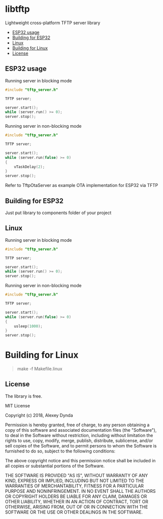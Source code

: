 # libtftp
Lightweight cross-platform TFTP server library

[tocstart]: # (toc start)

  * [ESP32 usage](#esp32-usage)
  * [Building for ESP32](#building-for-esp32)
  * [Linux](#linux)
  * [Building for Linux](#building-for-linux)
  * [License](#license)

[tocend]: # (toc end)

## ESP32 usage

Running server in blocking mode
```.cpp
#include "tftp_server.h"

TFTP server;

server.start();
while (server.run() >= 0);
server.stop();
```

Running server in non-blocking mode
```.cpp
#include "tftp_server.h"

TFTP server;

server.start();
while (server.run(false) >= 0)
{
    vTaskDelay(2);
}
server.stop();
```

Refer to TftpOtaServer as example OTA implementation for ESP32 via TFTP

## Building for ESP32

Just put library to components folder of your project

## Linux

Running server in blocking mode
```.cpp
#include "tftp_server.h"

TFTP server;

server.start();
while (server.run() >= 0);
server.stop();
```

Running server in non-blocking mode
```.cpp
#include "tftp_server.h"

TFTP server;

server.start();
while (server.run(false) >= 0)
{
    usleep(1000);
}
server.stop();
```
# Building for Linux

> make -f Makefile.linux<br>

## License

The library is free.

MIT License

Copyright (c) 2018, Alexey Dynda

Permission is hereby granted, free of charge, to any person obtaining a copy
of this software and associated documentation files (the "Software"), to deal
in the Software without restriction, including without limitation the rights
to use, copy, modify, merge, publish, distribute, sublicense, and/or sell
copies of the Software, and to permit persons to whom the Software is
furnished to do so, subject to the following conditions:

The above copyright notice and this permission notice shall be included in all
copies or substantial portions of the Software.

THE SOFTWARE IS PROVIDED "AS IS", WITHOUT WARRANTY OF ANY KIND, EXPRESS OR
IMPLIED, INCLUDING BUT NOT LIMITED TO THE WARRANTIES OF MERCHANTABILITY,
FITNESS FOR A PARTICULAR PURPOSE AND NONINFRINGEMENT. IN NO EVENT SHALL THE
AUTHORS OR COPYRIGHT HOLDERS BE LIABLE FOR ANY CLAIM, DAMAGES OR OTHER
LIABILITY, WHETHER IN AN ACTION OF CONTRACT, TORT OR OTHERWISE, ARISING FROM,
OUT OF OR IN CONNECTION WITH THE SOFTWARE OR THE USE OR OTHER DEALINGS IN THE
SOFTWARE.
